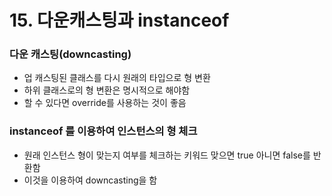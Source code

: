 # 15. 다운캐스팅과 instanceof

### 다운 캐스팅(downcasting)

- 업 캐스팅된 클래스를 다시 원래의 타입으로 형 변환
- 하위 클래스로의 형 변환은 명시적으로 해야함
- 할 수 있다면 override를 사용하는 것이 좋음

### instanceof 를 이용하여 인스턴스의 형 체크

- 원래 인스턴스 형이 맞는지 여부를 체크하는 키워드 맞으면 true 아니면 false를 반환함 
- 이것을 이용하여 downcasting을 함